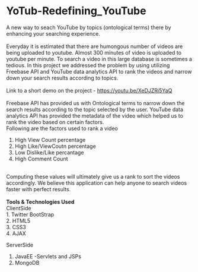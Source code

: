 # YoTub-Redefining_YouTube
A new way to seach YouTube by topics (ontological terms) there by enhancing your searching experience.
</br>
</br>
Everyday it is estimated that there are humongous number of videos are being uploaded to youtube. Almost 300 minutes of video is uploaded to youtube per minute. To search a video in this large database is sometimes a tedious. In this project we addressed the problem by using utilizing Freebase API and YouTube data analytics API to rank the videos and narrow down your search results according to topics.
</br>
</br>
Link to a short demo on the project - https://youtu.be/XeDJZRi5YaQ
</br>
</br>
Freebase API has provided us with Ontological terms to narrow down the search results according to the topic selected by the user. YouTube data analytics API has provided the metadata of the video which helped us to rank the video based on certain factors.
</br>
Following are the factors used to rank a video </br>
1. High View Count percentage </br>
2. High Like/ViewCoutn percentage </br>
3. Low Dislike/Like percantage </br>
4. High Comment Count </br>
</br>
Computing these values will ultimately give us a rank to sort the videos accordingly. We believe this application can help anyone to search videos faster with perfect results.
</br>
</br>
<b>Tools & Technologies Used </b></br>
ClientSide</br>
1.  Twitter BootStrap</br>
2.  HTML5</br>
3.  CSS3</br>
4.  AJAX</br>

ServerSide</br>
1. JavaEE -Servlets and JSPs</br>
2. MongoDB</br>



